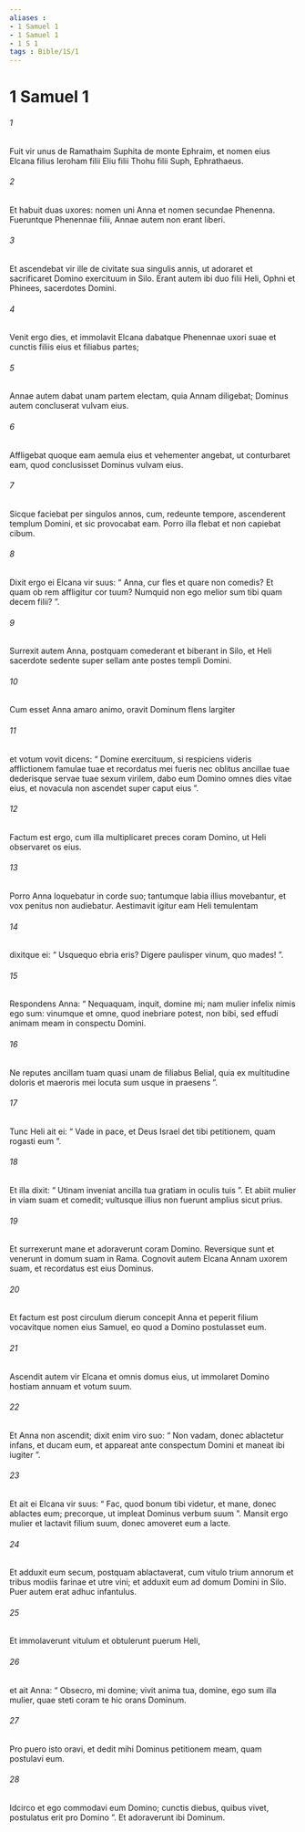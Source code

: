 ```yaml
---
aliases : 
- 1 Samuel 1
- 1 Samuel 1
- 1 S 1
tags : Bible/1S/1
---
```


# 1 Samuel 1

###### 1
Fuit vir unus de Ramathaim Suphita de monte Ephraim, et nomen eius Elcana filius Ieroham filii Eliu filii Thohu filii Suph, Ephrathaeus. 
###### 2
Et habuit duas uxores: nomen uni Anna et nomen secundae Phenenna. Fueruntque Phenennae filii, Annae autem non erant liberi.
###### 3
Et ascendebat vir ille de civitate sua singulis annis, ut adoraret et sacrificaret Domino exercituum in Silo. Erant autem ibi duo filii Heli, Ophni et Phinees, sacerdotes Domini.
###### 4
Venit ergo dies, et immolavit Elcana dabatque Phenennae uxori suae et cunctis filiis eius et filiabus partes; 
###### 5
Annae autem dabat unam partem electam, quia Annam diligebat; Dominus autem concluserat vulvam eius. 
###### 6
Affligebat quoque eam aemula eius et vehementer angebat, ut conturbaret eam, quod conclusisset Dominus vulvam eius. 
###### 7
Sicque faciebat per singulos annos, cum, redeunte tempore, ascenderent templum Domini, et sic provocabat eam. Porro illa flebat et non capiebat cibum. 
###### 8
Dixit ergo ei Elcana vir suus: “ Anna, cur fles et quare non comedis? Et quam ob rem affligitur cor tuum? Numquid non ego melior sum tibi quam decem filii? ”.
###### 9
Surrexit autem Anna, postquam comederant et biberant in Silo, et Heli sacerdote sedente super sellam ante postes templi Domini. 
###### 10
Cum esset Anna amaro animo, oravit Dominum flens largiter 
###### 11
et votum vovit dicens: “ Domine exercituum, si respiciens videris afflictionem famulae tuae et recordatus mei fueris nec oblitus ancillae tuae dederisque servae tuae sexum virilem, dabo eum Domino omnes dies vitae eius, et novacula non ascendet super caput eius ”.
###### 12
Factum est ergo, cum illa multiplicaret preces coram Domino, ut Heli observaret os eius. 
###### 13
Porro Anna loquebatur in corde suo; tantumque labia illius movebantur, et vox penitus non audiebatur. Aestimavit igitur eam Heli temulentam 
###### 14
dixitque ei: “ Usquequo ebria eris? Digere paulisper vinum, quo mades! ”. 
###### 15
Respondens Anna: “ Nequaquam, inquit, domine mi; nam mulier infelix nimis ego sum: vinumque et omne, quod inebriare potest, non bibi, sed effudi animam meam in conspectu Domini. 
###### 16
Ne reputes ancillam tuam quasi unam de filiabus Belial, quia ex multitudine doloris et maeroris mei locuta sum usque in praesens ”. 
###### 17
Tunc Heli ait ei: “ Vade in pace, et Deus Israel det tibi petitionem, quam rogasti eum ”. 
###### 18
Et illa dixit: “ Utinam inveniat ancilla tua gratiam in oculis tuis ”. Et abiit mulier in viam suam et comedit; vultusque illius non fuerunt amplius sicut prius. 
###### 19
Et surrexerunt mane et adoraverunt coram Domino. Reversique sunt et venerunt in domum suam in Rama. Cognovit autem Elcana Annam uxorem suam, et recordatus est eius Dominus. 
###### 20
Et factum est post circulum dierum concepit Anna et peperit filium vocavitque nomen eius Samuel, eo quod a Domino postulasset eum.
###### 21
Ascendit autem vir Elcana et omnis domus eius, ut immolaret Domino hostiam annuam et votum suum. 
###### 22
Et Anna non ascendit; dixit enim viro suo: “ Non vadam, donec ablactetur infans, et ducam eum, et appareat ante conspectum Domini et maneat ibi iugiter ”. 
###### 23
Et ait ei Elcana vir suus: “ Fac, quod bonum tibi videtur, et mane, donec ablactes eum; precorque, ut impleat Dominus verbum suum ”. Mansit ergo mulier et lactavit filium suum, donec amoveret eum a lacte.
###### 24
Et adduxit eum secum, postquam ablactaverat, cum vitulo trium annorum et tribus modiis farinae et utre vini; et adduxit eum ad domum Domini in Silo. Puer autem erat adhuc infantulus. 
###### 25
Et immolaverunt vitulum et obtulerunt puerum Heli, 
###### 26
et ait Anna: “ Obsecro, mi domine; vivit anima tua, domine, ego sum illa mulier, quae steti coram te hic orans Dominum. 
###### 27
Pro puero isto oravi, et dedit mihi Dominus petitionem meam, quam postulavi eum. 
###### 28
Idcirco et ego commodavi eum Domino; cunctis diebus, quibus vivet, postulatus erit pro Domino ”. Et adoraverunt ibi Dominum.
